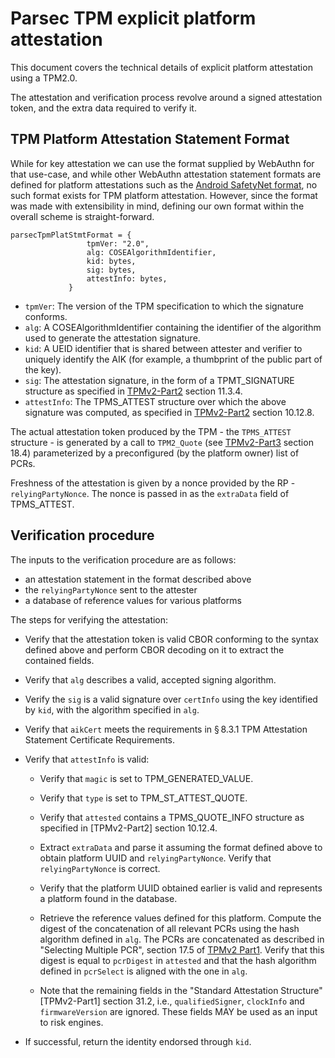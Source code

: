 # Parsec TPM explicit platform attestation

This document covers the technical details of explicit platform attestation using a TPM2.0.

The attestation and verification process revolve around a signed attestation token, and the extra data required to verify it.

## TPM Platform Attestation Statement Format

While for key attestation we can use the format supplied by WebAuthn for that use-case, and while other WebAuthn attestation statement formats are defined for platform attestations such as the [Android SafetyNet format](https://www.w3.org/TR/webauthn-2/#sctn-android-safetynet-attestation), no such format exists for TPM platform attestation. However, since the format was made with extensibility in mind, defining our own format within the overall scheme is straight-forward.

```
parsecTpmPlatStmtFormat = {
                 tpmVer: "2.0",
                 alg: COSEAlgorithmIdentifier,
                 kid: bytes,
                 sig: bytes,
                 attestInfo: bytes,
             }
```

- `tpmVer`: The version of the TPM specification to which the signature conforms.
- `alg`: A COSEAlgorithmIdentifier containing the identifier of the algorithm used to generate the attestation signature.
- `kid`: A UEID identifier that is shared between attester and verifier to uniquely identify the AIK (for example, a thumbprint of the public part of the key).
- `sig`: The attestation signature, in the form of a TPMT_SIGNATURE structure as specified in [TPMv2-Part2](https://trustedcomputinggroup.org/wp-content/uploads/TCG_TPM2_r1p59_Part2_Structures_pub.pdf) section 11.3.4.
- `attestInfo`: The TPMS_ATTEST structure over which the above signature was computed, as specified in [TPMv2-Part2](https://trustedcomputinggroup.org/wp-content/uploads/TCG_TPM2_r1p59_Part2_Structures_pub.pdf) section 10.12.8.

The actual attestation token produced by the TPM - the `TPMS_ATTEST` structure - is generated by a call to `TPM2_Quote` (see [TPMv2-Part3](https://trustedcomputinggroup.org/wp-content/uploads/TCG_TPM2_r1p59_Part3_Commands_pub.pdf) section 18.4) parameterized by a preconfigured (by the platform owner) list of PCRs.

Freshness of the attestation is given by a nonce provided by the RP - `relyingPartyNonce`. The nonce is passed in as the `extraData` field of TPMS_ATTEST.

## Verification procedure

The inputs to the verification procedure are as follows:

- an attestation statement in the format described above
- the `relyingPartyNonce` sent to the attester
- a database of reference values for various platforms

The steps for verifying the attestation:

- Verify that the attestation token is valid CBOR conforming to the syntax defined above and perform CBOR decoding on it to extract the contained fields.

- Verify that `alg` describes a valid, accepted signing algorithm.

- Verify the `sig` is a valid signature over `certInfo` using the key identified by `kid`, with the algorithm specified in `alg`.

- Verify that `aikCert` meets the requirements in § 8.3.1 TPM Attestation Statement Certificate Requirements.

- Verify that `attestInfo` is valid:

    * Verify that `magic` is set to TPM_GENERATED_VALUE.

    * Verify that `type` is set to TPM_ST_ATTEST_QUOTE.

    * Verify that `attested` contains a TPMS_QUOTE_INFO structure as specified in [TPMv2-Part2] section 10.12.4.

    * Extract `extraData` and parse it assuming the format defined above to obtain platform UUID and `relyingPartyNonce`. Verify that `relyingPartyNonce` is correct.
    
    * Verify that the platform UUID obtained earlier is valid and represents a platform found in the database.
    
    * Retrieve the reference values defined for this platform. Compute the digest of the concatenation of all relevant PCRs using the hash algorithm defined in `alg`. The PCRs are concatenated as described in "Selecting Multiple PCR", section 17.5 of [TPMv2 Part1](https://trustedcomputinggroup.org/wp-content/uploads/TCG_TPM2_r1p59_Part1_Architecture_pub.pdf). Verify that this digest is equal to `pcrDigest` in `attested` and that the hash algorithm defined in `pcrSelect` is aligned with the one in `alg`.

    * Note that the remaining fields in the "Standard Attestation Structure" [TPMv2-Part1] section 31.2, i.e., `qualifiedSigner`, `clockInfo` and `firmwareVersion` are ignored. These fields MAY be used as an input to risk engines.

- If successful, return the identity endorsed through `kid`.
